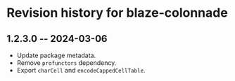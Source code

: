 # Revision history for blaze-colonnade

## 1.2.3.0 -- 2024-03-06

* Update package metadata.
* Remove `profunctors` dependency.
* Export `charCell` and `encodeCappedCellTable`.
